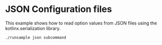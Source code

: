# JSON Configuration files

This example shows how to read option values from JSON files using the kotlinx.serialization library.

```
./runsample json subcommand
```
